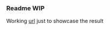 ### Readme WIP

Working [url](https://serjffed-react-ts-tailwindcss-table.netlify.app/) just to showcase the result
